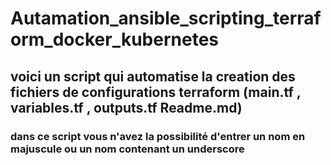 # Autamation_ansible_scripting_terraform_docker_kubernetes

## voici un script qui automatise la creation des fichiers de configurations terraform (main.tf , variables.tf , outputs.tf Readme.md)

### dans ce script vous n'avez la possibilité d'entrer un nom en majuscule ou un nom contenant un underscore
